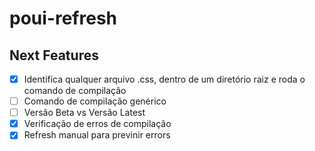 # poui-refresh

## Next Features
- [x] Identifica qualquer arquivo .css, dentro de um diretório raiz e roda o comando de compilação
- [ ] Comando de compilação genérico
- [ ] Versão Beta vs Versão Latest
- [x] Verificação de erros de compilação
- [x] Refresh manual para previnir errors
